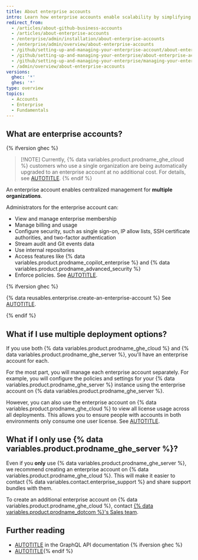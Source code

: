 ```yaml
---
title: About enterprise accounts
intro: Learn how enterprise accounts enable scalability by simplifying administration and billing across multiple organizations.
redirect_from:
  - /articles/about-github-business-accounts
  - /articles/about-enterprise-accounts
  - /enterprise/admin/installation/about-enterprise-accounts
  - /enterprise/admin/overview/about-enterprise-accounts
  - /github/setting-up-and-managing-your-enterprise-account/about-enterprise-accounts
  - /github/setting-up-and-managing-your-enterprise/about-enterprise-accounts
  - /github/setting-up-and-managing-your-enterprise/managing-your-enterprise-account/about-enterprise-accounts
  - /admin/overview/about-enterprise-accounts
versions:
  ghec: '*'
  ghes: '*'
type: overview
topics:
  - Accounts
  - Enterprise
  - Fundamentals
---
```


## What are enterprise accounts?

<!-- expires 2025-02-28 -->
{% ifversion ghec %}
> [!NOTE] Currently, {% data variables.product.prodname_ghe_cloud %} customers who use a single organization are being automatically upgraded to an enterprise account at no additional cost. For details, see [AUTOTITLE](/admin/managing-your-enterprise-account/creating-an-enterprise-account#what-will-happen-after-i-upgrade-my-organization).
{% endif %}
<!-- end expires 2025-02-28 -->

An enterprise account enables centralized management for **multiple organizations**.

Administrators for the enterprise account can:

* View and manage enterprise membership
* Manage billing and usage
* Configure security, such as single sign-on, IP allow lists, SSH certificate authorities, and two-factor authentication
* Stream audit and Git events data
* Use internal repositories
* Access features like {% data variables.product.prodname_copilot_enterprise %} and {% data variables.product.prodname_advanced_security %}
* Enforce policies. See [AUTOTITLE](/admin/policies/enforcing-policies-for-your-enterprise/about-enterprise-policies).

{% ifversion ghec %}

{% data reusables.enterprise.create-an-enterprise-account %} See [AUTOTITLE](/admin/managing-your-enterprise-account/creating-an-enterprise-account).

{% endif %}

## What if I use multiple deployment options?

If you use both {% data variables.product.prodname_ghe_cloud %} and {% data variables.product.prodname_ghe_server %}, you'll have an enterprise account for each.

For the most part, you will manage each enterprise account separately. For example, you will configure the policies and settings for your {% data variables.product.prodname_ghe_server %} instance using the enterprise account on {% data variables.product.prodname_ghe_server %}.

However, you can also use the enterprise account on {% data variables.product.prodname_ghe_cloud %} to view all license usage across all deployments. This allows you to ensure people with accounts in both environments only consume one user license. See [AUTOTITLE](/billing/managing-your-license-for-github-enterprise/syncing-license-usage-between-github-enterprise-server-and-github-enterprise-cloud).

## What if I only use {% data variables.product.prodname_ghe_server %}?

Even if you **only** use {% data variables.product.prodname_ghe_server %}, we recommend creating an enterprise account on {% data variables.product.prodname_ghe_cloud %}. This will make it easier to contact {% data variables.contact.enterprise_support %} and share support bundles with them.

To create an additional enterprise account on {% data variables.product.prodname_ghe_cloud %}, contact [{% data variables.product.prodname_dotcom %}'s Sales team](https://enterprise.github.com/contact).

## Further reading

* [AUTOTITLE](/graphql/guides/managing-enterprise-accounts) in the GraphQL API documentation {% ifversion ghec %}
* [AUTOTITLE](/admin/user-management/managing-organizations-in-your-enterprise/adding-organizations-to-your-enterprise){% endif %}
